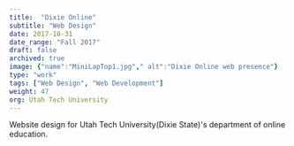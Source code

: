 ```yaml
---
title:  "Dixie Online"
subtitle: "Web Design"
date: 2017-10-31
date_range: "Fall 2017"
draft: false
archived: true
image: {"name":"MiniLapTop1.jpg"," alt":"Dixie Online web presence"}
type: "work"
tags: ["Web Design", "Web Development"]
weight: 47
org: Utah Tech University
---
```

Website design for Utah Tech University(Dixie State)'s department of online education.